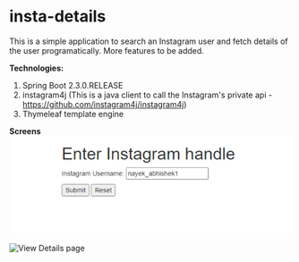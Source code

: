 # insta-details
This is a simple application to search an Instagram user and fetch details of the user programatically. More features to be added.

**Technologies:**
1. Spring Boot 2.3.0.RELEASE
2. instagram4j (This is a java client to call the Instagram's private api - https://github.com/instagram4j/instagram4j)
3. Thymeleaf template engine


**Screens**
![Home page](/screenshots/home_page.png)

![View Details page](/img/user_details_page.png)

